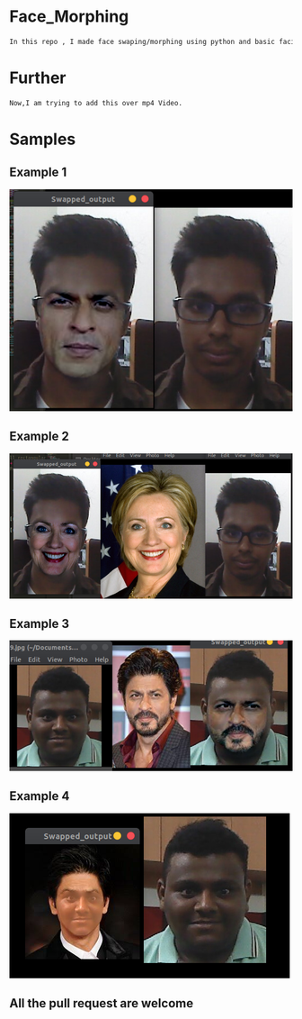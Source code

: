 # Face_Morphing
```bash
In this repo , I made face swaping/morphing using python and basic facial landmarks of 68 points.
```

# Further
```bash
Now,I am trying to add this over mp4 Video.
```

# Samples
## Example 1
![](https://github.com/bansal-dhruv/Face_Morphing/blob/master/Sample/s2.png)

## Example 2
![](https://github.com/bansal-dhruv/Face_Morphing/blob/master/Sample/s3.png)

## Example 3
![](https://github.com/bansal-dhruv/Face_Morphing/blob/master/Sample/s4.png)

## Example 4
![](https://github.com/bansal-dhruv/Face_Morphing/blob/master/Sample/s1.png)


## All the pull request are welcome
